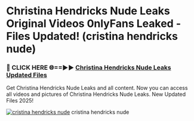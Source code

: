 # Christina Hendricks Nude Leaks Original Videos 0nlyFans Leaked - Files Updated! (cristina hendricks nude)

<h3>🔴 CLICK HERE 🌐==►► <a href="https://tinyurl.com/2p9ay9w9" rel="nofollow">Christina Hendricks Nude Leaks Updated Files</a></h3>

Get Christina Hendricks Nude Leaks and all content. Now you can access all videos and pictures of Christina Hendricks Nude Leaks. New Updated Files 2025!

[![cristina hendricks nude](https://i.imgur.com/KQgVmj3.gif)](https://tinyurl.com/2p9ay9w9)
cristina hendricks nude